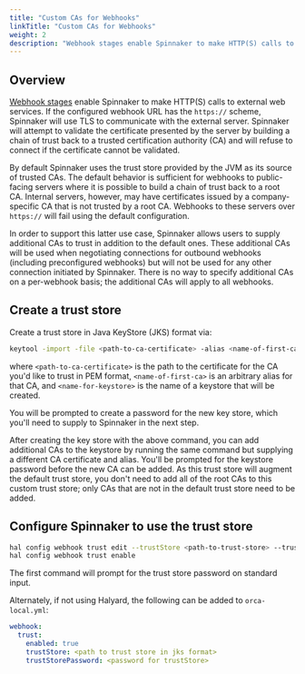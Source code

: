 ```yaml
---
title: "Custom CAs for Webhooks"
linkTitle: "Custom CAs for Webhooks"
weight: 2
description: "Webhook stages enable Spinnaker to make HTTP(S) calls to external web services. If these calls are secured with a non-publicly trusted CA, you need to add the CA as trusted to Spinnaker."
---
```


## Overview

[Webhook stages](/reference/pipeline/stages/#webhook) enable Spinnaker to make HTTP(S)
calls to external web services. If the configured webhook URL has the `https://`
scheme, Spinnaker will use TLS to communicate with the external server. Spinnaker
will attempt to validate the certificate presented by the server by building a chain
of trust back to a trusted certification authority (CA) and will refuse to connect
if the certificate cannot be validated.

By default Spinnaker uses the trust store provided by the JVM as its source of trusted
CAs. The default behavior is sufficient for webhooks to public-facing servers where
it is possible to build a chain of trust back to a root CA. Internal servers, however,
may have certificates issued by a company-specific CA that is not trusted by a root
CA. Webhooks to these servers over `https://` will fail using the default configuration.

In order to support this latter use case, Spinnaker allows users to supply additional
CAs to trust in addition to the default ones. These additional CAs will be used when
negotiating connections for outbound webhooks (including preconfigured webhooks) but
will not be used for any other connection initiated by Spinnaker. There is no
way to specify additional CAs on a per-webhook basis; the additional CAs will apply to
all webhooks.

## Create a trust store

Create a trust store in Java KeyStore (JKS) format via:
```bash
keytool -import -file <path-to-ca-certificate> -alias <name-of-first-ca> -keystore <name-for-keystore>.jks
```
where `<path-to-ca-certificate>` is the path to the certificate for the CA you'd like to trust in
PEM format, `<name-of-first-ca>` is an arbitrary alias for that CA, and `<name-for-keystore>` is
the name of a keystore that will be created.

You will be prompted to create a password for the new key store, which you'll need to supply to
Spinnaker in the next step.

After creating the key store with the above command, you can add additional CAs to the keystore
by running the same command but supplying a different CA certificate and alias. You'll be prompted
for the keystore password before the new CA can be added. As this trust store will augment the default
trust store, you don't need to add all of the root CAs to this custom trust store; only CAs that are
not in the default trust store need to be added.

## Configure Spinnaker to use the trust store

```bash
hal config webhook trust edit --trustStore <path-to-trust-store> --trustStorePassword
hal config webhook trust enable
```
The first command will prompt for the trust store password on standard input.

Alternately, if not using Halyard, the following can be added to `orca-local.yml`:
```yaml
webhook:
  trust:
    enabled: true
    trustStore: <path to trust store in jks format>
    trustStorePassword: <password for trustStore>
```
